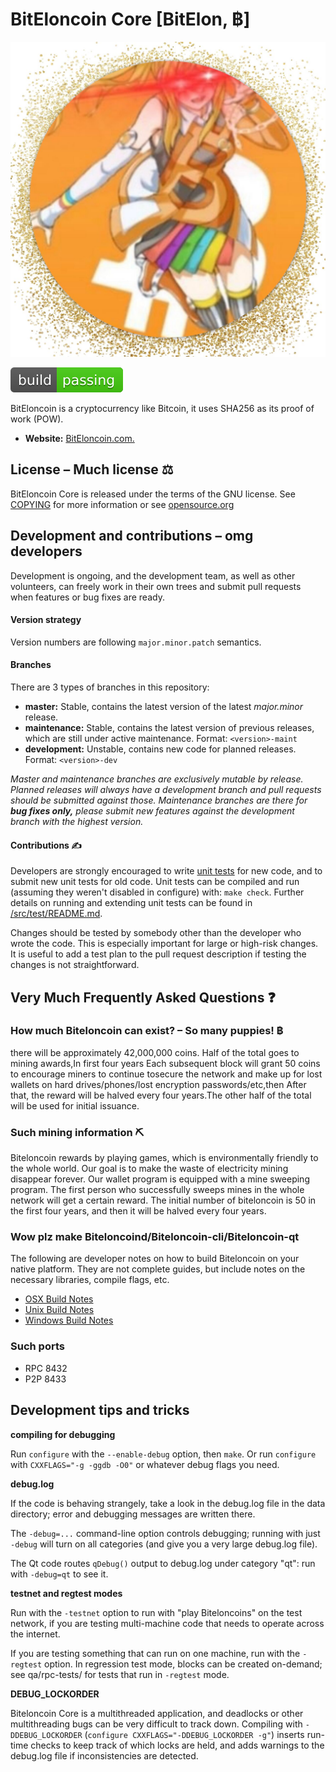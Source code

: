 # BitEloncoin Core [BitElon, ฿]

![Biteloncoin](https://github.com/biteloncoin/biteloncoin/blob/main/300.jpg)

![Build Status](https://github.com/biteloncoin/biteloncoin/blob/main/passing.svg)

BitEloncoin is a cryptocurrency like Bitcoin, it uses SHA256 as
its proof of work (POW). 
- **Website:** [BitEloncoin.com.](https://BitEloncoin.com)

## License – Much license ⚖️
BitEloncoin Core is released under the terms of the GNU license. See
[COPYING](COPYING) for more information or see
[opensource.org](https://opensource.org/licenses/gpl-license)

## Development and contributions – omg developers
Development is ongoing, and the development team, as well as other volunteers,
can freely work in their own trees and submit pull requests when features or
bug fixes are ready.

#### Version strategy
Version numbers are following ```major.minor.patch``` semantics.

#### Branches
There are 3 types of branches in this repository:

- **master:** Stable, contains the latest version of the latest *major.minor* release.
- **maintenance:** Stable, contains the latest version of previous releases, which are still under active maintenance. Format: ```<version>-maint```
- **development:** Unstable, contains new code for planned releases. Format: ```<version>-dev```

*Master and maintenance branches are exclusively mutable by release. Planned*
*releases will always have a development branch and pull requests should be*
*submitted against those. Maintenance branches are there for **bug fixes only,***
*please submit new features against the development branch with the highest version.*

#### Contributions ✍️

Developers are strongly encouraged to write [unit tests](src/test/README.md) for new code, and to
submit new unit tests for old code. Unit tests can be compiled and run
(assuming they weren't disabled in configure) with: `make check`. Further details on running
and extending unit tests can be found in [/src/test/README.md](/src/test/README.md).

Changes should be tested by somebody other than the developer who wrote the
code. This is especially important for large or high-risk changes. It is useful
to add a test plan to the pull request description if testing the changes is
not straightforward.

## Very Much Frequently Asked Questions ❓

### How much Biteloncoin can exist? – So many puppies! ฿
there will be approximately 42,000,000 coins.
Half of the total goes to mining awards,In first four years Each subsequent block 
will grant 50 coins to encourage miners to continue tosecure the network and make
up for lost wallets on hard drives/phones/lost encryption passwords/etc,then 
After that, the reward will be halved every four years.The other half of the total 
will be used for initial issuance.


### Such mining information ⛏

Biteloncoin rewards by playing games, which is environmentally friendly to the whole world. Our goal is to make the waste of electricity mining disappear forever. Our wallet program is equipped with a mine sweeping program. The first person who successfully sweeps mines in the whole network will get a certain reward. The initial number of biteloncoin is 50 in the first four years, and then it will be halved every four years.


### Wow plz make Biteloncoind/Biteloncoin-cli/Biteloncoin-qt

  The following are developer notes on how to build Biteloncoin on your native platform. They are not complete guides, but include notes on the necessary libraries, compile flags, etc.

  - [OSX Build Notes](doc/build-osx.md)
  - [Unix Build Notes](doc/build-unix.md)
  - [Windows Build Notes](doc/build-windows.md)

### Such ports

- RPC 8432
- P2P 8433

## Development tips and tricks

**compiling for debugging**

Run `configure` with the `--enable-debug` option, then `make`. Or run `configure` with
`CXXFLAGS="-g -ggdb -O0"` or whatever debug flags you need.

**debug.log**

If the code is behaving strangely, take a look in the debug.log file in the data directory;
error and debugging messages are written there.

The `-debug=...` command-line option controls debugging; running with just `-debug` will turn
on all categories (and give you a very large debug.log file).

The Qt code routes `qDebug()` output to debug.log under category "qt": run with `-debug=qt`
to see it.

**testnet and regtest modes**

Run with the `-testnet` option to run with "play Biteloncoins" on the test network, if you
are testing multi-machine code that needs to operate across the internet.

If you are testing something that can run on one machine, run with the `-regtest` option.
In regression test mode, blocks can be created on-demand; see qa/rpc-tests/ for tests
that run in `-regtest` mode.

**DEBUG_LOCKORDER**

Biteloncoin Core is a multithreaded application, and deadlocks or other multithreading bugs
can be very difficult to track down. Compiling with `-DDEBUG_LOCKORDER` (`configure
CXXFLAGS="-DDEBUG_LOCKORDER -g"`) inserts run-time checks to keep track of which locks
are held, and adds warnings to the debug.log file if inconsistencies are detected.

